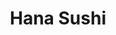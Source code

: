 ---
layout: place
title: "Hana Sushi"
permalink: /california/temecula/hana-sushi.html
stateAbbr: CA
stateName: California
cityName: Temecula
seo:
  name: "Hana Sushi"
  type: Restaurant
  links: null
description: "Looking for sushi in Temecula, California? Check out Hana Sushi for a delightful Japanese dining experience. Enjoy a variety of sushi and other dishes in a w..."
place_id: ChIJXbjL3l9_24AR6WnalauMHUU
photos:
  - name: >-
      places/ChIJXbjL3l9_24AR6WnalauMHUU/photos/AeeoHcLZHCRWR2PClO5OFUHt4RGc03-CxEByKKY-icMpapeX1fh5h31I-YM24JQjvysbmg-CgLSJ-7Hls7RYPHIhBv3p8o39RENXlh1KwK9xQ0PxSJhxso_ntg2zbL1O4-jqppk_SAWh3d74MmN_b_2k2QWdySs4BeV9JB63x9G7rIjyna9xOEnOF4j6Htr-wXiQoHDkzzg3mvU22Ie5XmVzKgwT7yReDVGgc25_MBmvRSsgYPmsjNpHv2mvwoXRRX6yZfeiF-HV1aL2ZjgCN2by1XiwAj8egogGXdkB8rl3Ic4peRfgt2vy83O1fn4VPNYnCXg06sDvEvKt4fXDuJd4sKLpPuc3d2xyj8BtUbXrVfmAIOhjl2EozoQ7jX8dPw2r4hqX5YJ5XBOulYuTHA_4HpSBz1LyWZ-JTV3UQNobsDoG7g
    widthPx: 4000
    heightPx: 3000
    authorAttributions:
      - displayName: Jason Hacker
        uri: https://maps.google.com/maps/contrib/100735987050856363389
        photoUri: >-
          https://lh3.googleusercontent.com/a-/ALV-UjUiR8YXUYWvWPLsovoItkno6nI6SQXLdATXwyqYBz6jEBAHyRBhZQ=s100-p-k-no-mo
    flagContentUri: >-
      https://www.google.com/local/imagery/report/?cb_client=maps_api_places.places_api&image_key=!1e10!2sCIHM0ogKEICAgICSyIGyVw&hl=en-US
    googleMapsUri: >-
      https://www.google.com/maps/place//data=!3m4!1e2!3m2!1sCIHM0ogKEICAgICSyIGyVw!2e10!4m2!3m1!1s0x80db7f5fdecbb85d:0x451d8cab95da69e9
  - name: >-
      places/ChIJXbjL3l9_24AR6WnalauMHUU/photos/AeeoHcKnJuY_AIzkp9L9DQTlYJXdhd1ueBIP07aAN5MHwBNO1H21JjfmYalC9BHidlEFr4hfv3k3vdyMtDIhDfuSmf1ly5Gz0noS8M3IARaCeB390tb0GhcmcoY_xAHuEhBi8nAACAhQfRoXywp71b52BC2CNKBto7-_FZKHmtLHlhgn4i52PBTwUZzpBPxl7JveyJRSnk5BrkFjhhG6mkqm-HJQRT4OBwnOPrjgFxAFA7s9CcY1SFKrbR0oQ9oqq0w575In71uHge4ShhHgtZqWsKkxB9JI9la9Cw2Sk9S48n9MKX6CdH5huOH_yC-KH1Gztv4ojEhDsyGeO1rgo9x0-w9_aqfuMHhqxorHcoJv2H0hIf7PDwDLzyir70e1pTraMy9tSedxIl4hzaVXssIx5Gqx0ADnWHrCaWl6Ol5nQ0WixQ
    widthPx: 4032
    heightPx: 2268
    authorAttributions:
      - displayName: Chad
        uri: https://maps.google.com/maps/contrib/104773534802565228667
        photoUri: >-
          https://lh3.googleusercontent.com/a/ACg8ocIsQw384GsLjqm1XngzbvNHWBj0Ge2pHa86W-ZCarRtj43w7g=s100-p-k-no-mo
    flagContentUri: >-
      https://www.google.com/local/imagery/report/?cb_client=maps_api_places.places_api&image_key=!1e10!2sCIHM0ogKEICAgICOkp2wSw&hl=en-US
    googleMapsUri: >-
      https://www.google.com/maps/place//data=!3m4!1e2!3m2!1sCIHM0ogKEICAgICOkp2wSw!2e10!4m2!3m1!1s0x80db7f5fdecbb85d:0x451d8cab95da69e9
  - name: >-
      places/ChIJXbjL3l9_24AR6WnalauMHUU/photos/AeeoHcJHDBp24q-65o4yc-JNLBU-0C8EV_JJ76_1QzZ08HEoPsYs5GLG9mWRsvboPQgFJ6R9P6aVrKEZznL_hLnieXF7SauBjBhhE_FFYXFuP7M0ykz-paXNtrhNwsPoyoFBUyWb1lhcbKMjQEeoO3WeaLWgbD0HGlPPwXL7tWvdbAHZT2Abk2Zxw51tdFfHW_cJQTIppTe-gN4Ms-NwGwsXHaSDH6POkT-hUlYes79QNmDiptZFIe4phAOQDDQFfxLJNaxRjvM9LWjRpuakjjmD2rRnuSGfQkFOySKHolDtxbCnuae0Dgb1k5_0UIY1_f5RThiyKNHlnCrjtHsEbfN3kPA4xoH19w7ZfHRZzeipIPHcZ15SjTwP0DOuMNrBGhF5CKHv4ZRZT9bQ_Yj0HDhQ1vmitMWhX-Di0Da-7UhAO121vl8
    widthPx: 1280
    heightPx: 960
    authorAttributions:
      - displayName: Gi A
        uri: https://maps.google.com/maps/contrib/108658709573448276748
        photoUri: >-
          https://lh3.googleusercontent.com/a-/ALV-UjURvkXO2DXBuIiiM7aA4-Cm5J0RHeZ_Bem2m3uuOgxSCYurUmYl=s100-p-k-no-mo
    flagContentUri: >-
      https://www.google.com/local/imagery/report/?cb_client=maps_api_places.places_api&image_key=!1e10!2sCIHM0ogKEICAgMCwr4LRuwE&hl=en-US
    googleMapsUri: >-
      https://www.google.com/maps/place//data=!3m4!1e2!3m2!1sCIHM0ogKEICAgMCwr4LRuwE!2e10!4m2!3m1!1s0x80db7f5fdecbb85d:0x451d8cab95da69e9
  - name: >-
      places/ChIJXbjL3l9_24AR6WnalauMHUU/photos/AeeoHcJCYTr09AVIeW0a1WVpTJk_7dMsGSXhLnMLRYMo6LxijNHCZ5Qs1XEGxkM6BNeuMTusk2oa5EjddeKuwxYbX0eeI4oqhPL1A1foGv3dk4veZcR2wOZOAjRQ4vhcvrendRh7Ytu1DiU4NB-IZo_y4RLlef-fbLP4hJCCg0BZ5KTBnvYXzp8w3EtvomtBKOV29tzZBduRFfNi0CKwhFDP-Iemjxo-BJlf9MPobcHyWKM-e54zZO7OBQsmfsDDfVed7fu69fS81V7PBgRVFEL4r3DhQIFF2tW7KFtqRoUw7vMzwObWwdfKgnFYkAxMe1L-FxnELRT14gdnR8sGygHqO7FTg_wyFpgKmmSg5enKxxzsBm8MlTwKOSZEGgAoX7AXXHZEWjQo0eOo4w4RV85RL16G5gV9Nn5eQdKbEMtcpvlxbg
    widthPx: 4032
    heightPx: 3024
    authorAttributions:
      - displayName: Kevin Pereira
        uri: https://maps.google.com/maps/contrib/116129287454529031170
        photoUri: >-
          https://lh3.googleusercontent.com/a-/ALV-UjWho4tgYmdolno2_FkYMOooncYpnu0FG6yuQU72Tq10BAWXUeg=s100-p-k-no-mo
    flagContentUri: >-
      https://www.google.com/local/imagery/report/?cb_client=maps_api_places.places_api&image_key=!1e10!2sCIHM0ogKEICAgIC76oerYA&hl=en-US
    googleMapsUri: >-
      https://www.google.com/maps/place//data=!3m4!1e2!3m2!1sCIHM0ogKEICAgIC76oerYA!2e10!4m2!3m1!1s0x80db7f5fdecbb85d:0x451d8cab95da69e9
  - name: >-
      places/ChIJXbjL3l9_24AR6WnalauMHUU/photos/AeeoHcJkob3OPMzJH79Zg3NRYg45oL_AdYffpNPa43kSISb57oDwla3HNhFvWaTztVY2dnJAmwpX-NGnbsUF7eyJ2Ggd05H4bq1dszTHGfI6SQ4Z_giU_D6uKGYaiueL6Qoobg-5dFIVPyH3LPchKCMCM6uibdFlCvuVc14DaTQlPv_DMAGpvIPKrr7IWTqYtuSpH70-_RnUwX87qFe70FNzXUde8l8ZSANW_CFw_HQNja5gICnKPMu4jrQfTBNBIcsSwweYxqBVFeL6kgtg8DoPmgiAhHKS8ZVjdPpdtgERXsfxtCeLcHjWWdaHB1WzCfCsf__lIEtaUgc2cw3LwQdDhP5vo_CceL8-vYgXdNdO_z5Jz3pFuwqeBn3WXdfgq-5HLwppK8nj-qHzyaBjP_1Ua6f_BQdCvxDjDKLkw66f2wyTzXM
    widthPx: 4032
    heightPx: 1908
    authorAttributions:
      - displayName: Carlos Blanco
        uri: https://maps.google.com/maps/contrib/111730455702563919536
        photoUri: >-
          https://lh3.googleusercontent.com/a-/ALV-UjUEqRzmyibbGY5sHGiAqXuewgeeHaUPX3i0zMeNsCbp6R8q-xqY=s100-p-k-no-mo
    flagContentUri: >-
      https://www.google.com/local/imagery/report/?cb_client=maps_api_places.places_api&image_key=!1e10!2sCIHM0ogKEICAgIDmqvOE-gE&hl=en-US
    googleMapsUri: >-
      https://www.google.com/maps/place//data=!3m4!1e2!3m2!1sCIHM0ogKEICAgIDmqvOE-gE!2e10!4m2!3m1!1s0x80db7f5fdecbb85d:0x451d8cab95da69e9
  - name: >-
      places/ChIJXbjL3l9_24AR6WnalauMHUU/photos/AeeoHcIjS11cBT3G_rjJVZNijeY8Rx3100gT10BAdxUOA_S6IqIILLP8IR_N9rS3aR0ZG0ePWkkY5mjJknQOKkOWRXakHKcossrBG3MRQY3ezbgfglI5rOjgMSCfHKMvMAMNLakZqz0qzBRiqQk93bSAL3wxjo4V1c66VV4cZnHEqdsn57BngLsy91aFeDddFqhAdNXHizzWyOEH-ALf43En_iknWGIxXtk3mqddSP1iDCEesUbFF64mu9YOZ5gtyiPwv2nT-OLaFfaBozNrv0D_QAIh_kddZoRLM_2juX3ABjhFwGfBJG8nEXcZrmF6vVmOaUqQ4Pqv9tOmtfAbw3Vkwm7VIs6QOZaQG1NHB4SzxKEb-iHAdWQxzKAbQVOe1sMZsnqXdULSztBVHHkYoTc9Y_zJi5jyTRmVJWnIQssHTbM0JOs
    widthPx: 4032
    heightPx: 3024
    authorAttributions:
      - displayName: Jianping Guan
        uri: https://maps.google.com/maps/contrib/100745340885324216955
        photoUri: >-
          https://lh3.googleusercontent.com/a/ACg8ocKDHh227ZLY-aDWsGCKPwWQCuWvVexNI3FJapri7ajHrUr-bg=s100-p-k-no-mo
    flagContentUri: >-
      https://www.google.com/local/imagery/report/?cb_client=maps_api_places.places_api&image_key=!1e10!2sCIHM0ogKEICAgICW4N-dnQE&hl=en-US
    googleMapsUri: >-
      https://www.google.com/maps/place//data=!3m4!1e2!3m2!1sCIHM0ogKEICAgICW4N-dnQE!2e10!4m2!3m1!1s0x80db7f5fdecbb85d:0x451d8cab95da69e9
  - name: >-
      places/ChIJXbjL3l9_24AR6WnalauMHUU/photos/AeeoHcL5i48U0MaFNmQzTqh3UXuNF_0pj8nq9UMAS9SzNK7M0wbfdYf_qf_bReMlWH9dazp1fAu_LceSHkbiKsskBm2OvLbJhDgkIvEDpX41LsHy_nLvXsAi_6ytLScbK8NMepAfvdvrIN7LrEdmJzK6lGFVvB4fBfgGx5chJ8sYYX4ep2j-EsBzOQtIGNrczdb9ynjTf7_sL1B-rycUZX5mWutInzAYA_qjbiz9jDXTDwtHJs3naMFMnginOkWJ_AHmv9P_h1kp6S9pQvsUc1ApUb4Wnfgy0KZA5tPEQOZNmrO8CrH7Gqm0D0xgdf_nox-Dzp7seMfi70RXV3t3W6vhhPNS-6CAJH64aAqWW1lU-39aWSqlzIWJRZcGS3mxVTdMMOJz-DnyDAJTC_LZwKiXGhrkp0wx2zndT6iDmsFNb5kDCxpA
    widthPx: 4032
    heightPx: 3024
    authorAttributions:
      - displayName: marcos lopez
        uri: https://maps.google.com/maps/contrib/107706594223981829087
        photoUri: >-
          https://lh3.googleusercontent.com/a/ACg8ocL14bRRf5JwmDxw_ZeJlRgVsakmQFyRD_F1EMS-AvxFq5PnQw=s100-p-k-no-mo
    flagContentUri: >-
      https://www.google.com/local/imagery/report/?cb_client=maps_api_places.places_api&image_key=!1e10!2sCIHM0ogKEICAgIDWupL0jgE&hl=en-US
    googleMapsUri: >-
      https://www.google.com/maps/place//data=!3m4!1e2!3m2!1sCIHM0ogKEICAgIDWupL0jgE!2e10!4m2!3m1!1s0x80db7f5fdecbb85d:0x451d8cab95da69e9
  - name: >-
      places/ChIJXbjL3l9_24AR6WnalauMHUU/photos/AeeoHcJ_deSYGTW4_dkywzEq4L22MBpUGtTrkBsSeonmhiWnBfWwGFbjxBSqVYhyOyzJ3qWi7FhK931KAvz6zA_3P0v41zT0cyYhgiITmM-g1h6XP3damIBPN0zt1-zFWLc4QQ_VvmYU7Xf-TzgKGHLv1kzVL07VQKqMvncJZ6pQVqfXTOBJIDRSa7TdoGcYMXeCbQ0MmslZMVV2L8qQrSQevB6D0KWSreLb6C6BP7qUvxRPbq27XEQj0UgiwCn72NQVCJWC0YL9NYZKO9AZgjng8tOq4rXkTGUzFBgV7-7yK6yamtQ9ND7wQbi3MciCnDW-n5m9BGPV3hSLITYu0_2adh3oDeeI-VbGGytb3ACMPkW10LeJpakaOpRmIUN_rwfBkg7t8A7rGed0gL-0Ms3SEjmnaxxO5YPyqJ-fCUtzeKU
    widthPx: 4032
    heightPx: 2268
    authorAttributions:
      - displayName: D A
        uri: https://maps.google.com/maps/contrib/109570140564328184887
        photoUri: >-
          https://lh3.googleusercontent.com/a/ACg8ocIQM0swFH50EuLvmWSPa9m7eU2Fng7qyOv8XHHtBHX4TZ5sVX0m=s100-p-k-no-mo
    flagContentUri: >-
      https://www.google.com/local/imagery/report/?cb_client=maps_api_places.places_api&image_key=!1e10!2sCIHM0ogKEICAgID9uNCscQ&hl=en-US
    googleMapsUri: >-
      https://www.google.com/maps/place//data=!3m4!1e2!3m2!1sCIHM0ogKEICAgID9uNCscQ!2e10!4m2!3m1!1s0x80db7f5fdecbb85d:0x451d8cab95da69e9
  - name: >-
      places/ChIJXbjL3l9_24AR6WnalauMHUU/photos/AeeoHcKj05TJxQsWCNYvmN6nMDDKo2ZD0CZiE6tnxGv54XWJ3U5vxL5g874uPsjixSTPKjV9TjOgJqa2iPE9_6mClyr1ffInYPbHpkBI8t7L9sNp_Jd9PQ14ig_jV5n1ZXZgSLMUIvNkfR66h6MnL99ZbSxCPWvln4HskNCIkanRKSlK1JIdH1Olg9cvGYODJ3YBJ5lgFgxiOceayxoqGRPiQHxjdn8o_094mi8Yjyic6uTZgKg6p6BwTkthW60OfXDtHuAlhaO0-MKTwJXd7IS0XzAeqDGXIcZOVS3UVa9rDU69JyT_HcvTZYXHiPJjbprXApklhOWsMgceQbhcdhfnPeTpegg_S4_lvTcFRbxcToA05bD2xS71vgXpt6YX0fJCnOQ5HQpc8_cw4_LkbqGhNx-Rmvs_KXdzFHGp97PujjgWYDU
    widthPx: 3024
    heightPx: 4032
    authorAttributions:
      - displayName: Sam Visnic
        uri: https://maps.google.com/maps/contrib/106929736324863661136
        photoUri: >-
          https://lh3.googleusercontent.com/a-/ALV-UjWAGmoeuOp0m9-0-pLQCdrGCK41lGT04TaFHlORNzfnr8tjmVf_=s100-p-k-no-mo
    flagContentUri: >-
      https://www.google.com/local/imagery/report/?cb_client=maps_api_places.places_api&image_key=!1e10!2sCIHM0ogKEICAgICBlKKPlQE&hl=en-US
    googleMapsUri: >-
      https://www.google.com/maps/place//data=!3m4!1e2!3m2!1sCIHM0ogKEICAgICBlKKPlQE!2e10!4m2!3m1!1s0x80db7f5fdecbb85d:0x451d8cab95da69e9
  - name: >-
      places/ChIJXbjL3l9_24AR6WnalauMHUU/photos/AeeoHcKCbtx0TldnT0vyTPpiKIx63PjeY3xDWfrh9N8T_UxIIWZHXi7qNxN19nRcgkYaQl4_LB6OK7YoH8y2Aj7oXO5w9uP65plWAuEIl_CwCsUL_O2ntAIaSgW2GZCnJIfCyswobN9d56LMBoRpUFmUNI09TLs_5CSSoIqnSwrWA-HD2TlOSxOAw-5lBQr2m5Ypmrz7Rim34BZqcYq6dXh7g2VIq_mC2mbvtAEjGrz5Fan1c4x7rjB5WV7csT24Klem90fjBCdyzKV9mEScqaAZgqsdqQQ4iy_DhPMAjx4lvSRNBeQbtUNKo6ZYYapsMD0DhBfPnSHoZ1SkaOQ_1SNF98Slm6Wvey-MnGHuBK-u0r7bdNPu2o6BicvBQjG_k2BJrqHpJ1oQ1qk7fgG3AFkGbdX0sLOrCDmg9hQl5ZYWrBREzw
    widthPx: 3968
    heightPx: 2976
    authorAttributions:
      - displayName: Hari Ng Larga (Lyndon Monzon)
        uri: https://maps.google.com/maps/contrib/104261712822236582686
        photoUri: >-
          https://lh3.googleusercontent.com/a-/ALV-UjV-mT7cabwtWXhKKLDl_EyI132FcLdn2igmrx7xi2882Ti5zUbKnA=s100-p-k-no-mo
    flagContentUri: >-
      https://www.google.com/local/imagery/report/?cb_client=maps_api_places.places_api&image_key=!1e10!2sCIHM0ogKEICAgICl0dOyHw&hl=en-US
    googleMapsUri: >-
      https://www.google.com/maps/place//data=!3m4!1e2!3m2!1sCIHM0ogKEICAgICl0dOyHw!2e10!4m2!3m1!1s0x80db7f5fdecbb85d:0x451d8cab95da69e9
address: '31805 Temecula Pkwy #1, Temecula, CA 92592, USA'
street: '31805 Temecula Pkwy #1'
city: Temecula
state: CA
zip: '92592'
country: USA
neighborhood: null
latitude: '33.478132'
longitude: '-117.101967'
accessibility_options:
  wheelchairAccessibleParking: true
  wheelchairAccessibleEntrance: true
  wheelchairAccessibleRestroom: true
  wheelchairAccessibleSeating: true
business_status: OPERATIONAL
name: Hana Sushi
google_maps_links:
  directionsUri: >-
    https://www.google.com/maps/dir//''/data=!4m7!4m6!1m1!4e2!1m2!1m1!1s0x80db7f5fdecbb85d:0x451d8cab95da69e9!3e0
  placeUri: https://maps.google.com/?cid=4980291431523052009
  writeAReviewUri: >-
    https://www.google.com/maps/place//data=!4m3!3m2!1s0x80db7f5fdecbb85d:0x451d8cab95da69e9!12e1
  reviewsUri: >-
    https://www.google.com/maps/place//data=!4m4!3m3!1s0x80db7f5fdecbb85d:0x451d8cab95da69e9!9m1!1b1
  photosUri: >-
    https://www.google.com/maps/place//data=!4m3!3m2!1s0x80db7f5fdecbb85d:0x451d8cab95da69e9!10e5
primary_type: Sushi Restaurant
opening_hours:
  regular: null
  current: null
secondary_opening_hours:
  regular:
    weekdayDescriptions: null
    type: null
  current:
    weekdayDescriptions: null
    type: null
phone: null
price_level: null
price_range: null
rating: null
rating_count: 0
website: null
reviews: null
parking_options: null
payment_options: null
allow_dogs: null
curbside_pickup: null
delivery: null
dine_in: null
good_for_children: null
good_for_groups: null
good_for_sports: null
live_music: null
menu_for_children: null
outdoor_seating: null
reservable: null
restroom: null
serves_beer: null
serves_breakfast: null
serves_brunch: null
serves_cocktails: null
serves_coffee: null
serves_dinner: null
serves_dessert: null
serves_lunch: null
serves_vegetarian_food: null
serves_wine: null
takeout: null
summary: null

---